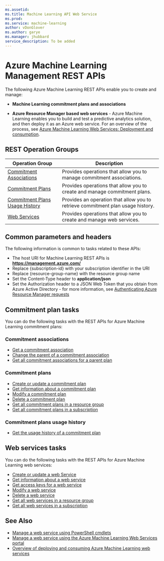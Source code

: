 ```yaml
---
ms.assetid: 
ms.title: Machine Learning API Web Service
ms.prod: 
ms.service: machine-learning
author: vDonGlover
ms.author: garye
ms.manager: jhubbard
service_description: To be added
---
```


# Azure Machine Learning Management REST APIs

<!--
Microsoft Azure Machine Learning enables you to build and test a predictive analytics solution, and then deploy it as an Azure web service. 
For an overview of the process, see [Azure Machine Learning Web Services: Deployment and consumption](/azure/machine-learning/machine-learning-deploy-consume-web-service-guide).

The following Microsoft Azure Machine Learning REST APIs enable you to create and manage Azure Resource Manager based web services, as well as Machine Learning commitment plans and associations.
-->

The following Azure Machine Learning REST APIs enable you to create and manage:

- **Machine Learning commitment plans and associations**

- **Azure Resource Manager based web services** - Azure Machine Learning enables you to build and test a predictive analytics solution, and then deploy it as an Azure web service. 
For an overview of the process, see [Azure Machine Learning Web Services: Deployment and consumption](/azure/machine-learning/machine-learning-deploy-consume-web-service-guide).


<!--
For information common to all these APIs, see [Common parameters and headers](common-parameters-headers.md)
-->

## REST Operation Groups

| Operation Group | Description |
|-----------------|-------------|
|  [Commitment Associations](~/docs-ref-autogen/machinelearning/commitmentassociations.yml) | Provides operations that allow you to manage commitment associations. |
|  [Commitment Plans](~/docs-ref-autogen/machinelearning/commitmentplans.yml) | Provides operations that allow you to create and manage commitment plans. |
|  [Commitment Plans Usage History](~/docs-ref-autogen/machinelearning/usagehistory.yml) | Provides an operation that allow you to retrieve commitment plan usage history. |
|  [Web Services](~/docs-ref-autogen/machinelearning/webservices.yml) | Provides operations that allow you to create and manage web services. |

## Common parameters and headers

The following information is common to tasks related to these APIs:

- The host URI for Machine Learning REST APIs is **https://management.azure.com/**
- Replace {subscription-id} with your subscription identifier in the URI
- Replace {resource-group-name} with the resource group name
- Set the Content-Type header to **application/json**
- Set the Authorization header to a JSON Web Token that you obtain from Azure Active Directory - 
  for more information, see [Authenticating Azure Resource Manager requests](https://msdn.microsoft.com/library/azure/dn790557.aspx)

## Commitment plan tasks
You can do the following tasks with the REST APIs for Azure Machine Learning commitment plans:

### Commitment associations
- [Get a commitment association](~/docs-ref-autogen/machinelearning/commitmentassociations.yml#CommitmentAssociations_Get)
- [Change the parent of a commitment association](~/docs-ref-autogen/machinelearning/commitmentassociations.yml#CommitmentAssociations_Move)
- [Get all commitment associations for a parent plan](~/docs-ref-autogen/machinelearning/commitmentassociations.yml#CommitmentAssociations_List)

### Commitment plans
- [Create or update a commitment plan](~/docs-ref-autogen/machinelearning/commitmentplans.yml#CommitmentPlans_CreateOrUpdate)
- [Get information about a commitment plan](~/docs-ref-autogen/machinelearning/commitmentplans.yml#CommitmentPlans_Get)
- [Modify a commitment plan](~/docs-ref-autogen/machinelearning/commitmentplans.yml#CommitmentPlans_Patch)
- [Delete a commitment plan](~/docs-ref-autogen/machinelearning/commitmentplans.yml#CommitmentPlans_Remove)
- [Get all commitment plans in a resource group](~/docs-ref-autogen/machinelearning/commitmentplans.yml#CommitmentPlans_ListInResourceGroup)
- [Get all commitment plans in a subscription](~/docs-ref-autogen/machinelearning/commitmentplans.yml#CommitmentPlans_List)

### Commitment plans usage history
- [Get the usage history of a commitment plan](~/docs-ref-autogen/machinelearning/usagehistory.yml)

## Web services tasks
You can do the following tasks with the REST APIs for Azure Machine Learning web services:

- [Create or update a web Service](~/docs-ref-autogen/machinelearning/webservices.yml#WebServices_CreateOrUpdate)
- [Get information about a web service](~/docs-ref-autogen/machinelearning/webservices.yml#WebServices_Get)
- [Get access keys for a web service](~/docs-ref-autogen/machinelearning/webservices.yml#WebServices_ListKeys)
- [Modify a web service](~/docs-ref-autogen/machinelearning/webservices.yml#WebServices_Patch)
- [Delete a web service](~/docs-ref-autogen/machinelearning/webservices.yml#WebServices_Remove)
- [Get all web services in a resource group](~/docs-ref-autogen/machinelearning/webservices.yml#WebServices_ListByResourceGroup)
- [Get all web services in a subscription](~/docs-ref-autogen/machinelearning/webservices.yml#WebServices_List)


## See Also

- [Manage a web service using PowerShell cmdlets](/powershell/resourcemanager/azurerm.machinelearning/v0.11.0/azurerm.machinelearning)
- [Manage a web service using the Azure Machine Learning Web Services portal](/azure/machine-learning/machine-learning-manage-new-webservice)
- [Overview of deploying and consuming Azure Machine Learning web services](/azure/machine-learning/machine-learning-deploy-consume-web-service-guide)
